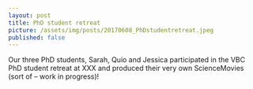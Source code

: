 ```yaml
---
layout: post
title: PhD student retreat
picture: /assets/img/posts/20170608_PhDstudentretreat.jpeg
published: false
---
```

Our three PhD students, Sarah, Quio and Jessica participated in the VBC PhD
student retreat at XXX and produced their very own ScienceMovies (sort of –
work in progress)!

